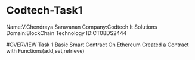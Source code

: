 # Codtech-Task1
Name:V.Chendraya Saravanan
Company:Codtech It Solutions
Domain:BlockChain Technology
ID:CT08DS2444

#OVERVIEW
Task 1:Basic Smart Contract On Ethereum
Created a Contract with Functions(add,set,retrieve)
